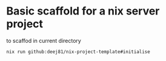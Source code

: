 # Basic scaffold for a nix server project


to scaffod in current directory
```bash
nix run github:deej81/nix-project-template#initialise
```

